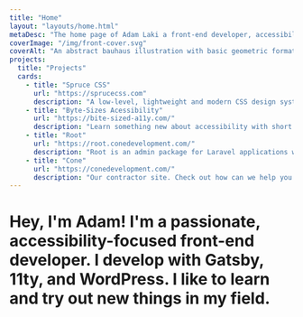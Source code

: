 ```yaml
---
title: "Home"
layout: "layouts/home.html"
metaDesc: "The home page of Adam Laki a front-end developer, accessibility specialist."
coverImage: "/img/front-cover.svg"
coverAlt: "An abstract bauhaus illustration with basic geometric formations."
projects:
  title: "Projects"
  cards:
    - title: "Spruce CSS"
      url: "https://sprucecss.com"
      description: "A low-level, lightweight and modern CSS design system, authoring tool built on Sass."
    - title: "Byte-Sizes Acessibility"
      url: "https://bite-sized-a11y.com/"
      description: "Learn something new about accessibility with short and solid articles (less than 150 words)."
    - title: "Root"
      url: "https://root.conedevelopment.com/"
      description: "Root is an admin package for Laravel applications with extension support."
    - title: "Cone"
      url: "https://conedevelopment.com/"
      description: "Our contractor site. Check out how can we help you to develop your next web-based project."
---
```


# Hey, I'm Adam! **I'm a passionate, accessibility-focused front-end developer.** I develop with Gatsby, 11ty, and WordPress. I like to learn and try out new things in my field.

